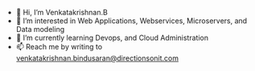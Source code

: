 - 👋 Hi, I’m Venkatakrishnan.B
- 👀 I’m interested in Web Applications, Webservices, Microservers, and Data modeling
- 🌱 I’m currently learning Devops, and Cloud Administration
- 📫 Reach me by writing to venkatakrishnan.bindusaran@directionsonit.com


